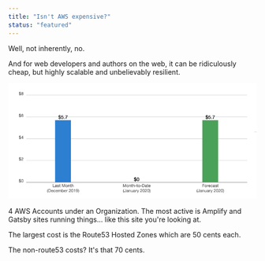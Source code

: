 ```yaml
---
title: "Isn't AWS expensive?"
status: "featured"
---
```


Well, not inherently, no.

And for web developers and authors on the web, it can be ridiculously cheap, but highly scalable and unbelievably resilient.

![My December Bill](my-serverless-bill.png)

4 AWS Accounts under an Organization. The most active is Amplify and Gatsby sites running things... like this site you're looking at.

The largest cost is the Route53 Hosted Zones which are 50 cents each.

The non-route53 costs? It's that 70 cents.
